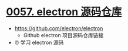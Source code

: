 # [0057. electron 源码仓库](https://github.com/Tdahuyou/electron/tree/main/0057.%20electron%20%E6%BA%90%E7%A0%81%E4%BB%93%E5%BA%93)

- https://github.com/electron/electron
  - Github electron 项目源码仓库链接
- ⏰ 学习 electron 源码


